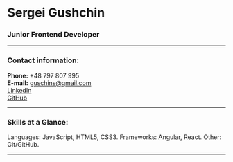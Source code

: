 # Sergei Gushchin
### Junior Frontend Developer

***

### Contact information:

**Phone:** +48 797 807 995<br>
**E-mail:** guschins@gmail.com<br>
[LinkedIn](https://www.linkedin.com/in/sergei-gushchin/)<br>
[GitHub](https://github.com/GuschinS)

***

### Skills at a Glance:

Languages: JavaScript, HTML5, CSS3.
Frameworks: Angular, React.
Other: Git/GitHub.

***

